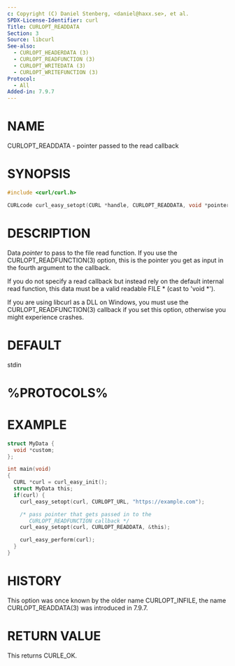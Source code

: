 ```yaml
---
c: Copyright (C) Daniel Stenberg, <daniel@haxx.se>, et al.
SPDX-License-Identifier: curl
Title: CURLOPT_READDATA
Section: 3
Source: libcurl
See-also:
  - CURLOPT_HEADERDATA (3)
  - CURLOPT_READFUNCTION (3)
  - CURLOPT_WRITEDATA (3)
  - CURLOPT_WRITEFUNCTION (3)
Protocol:
  - All
Added-in: 7.9.7
---
```


# NAME

CURLOPT_READDATA - pointer passed to the read callback

# SYNOPSIS

~~~c
#include <curl/curl.h>

CURLcode curl_easy_setopt(CURL *handle, CURLOPT_READDATA, void *pointer);
~~~

# DESCRIPTION

Data *pointer* to pass to the file read function. If you use the
CURLOPT_READFUNCTION(3) option, this is the pointer you get as input in
the fourth argument to the callback.

If you do not specify a read callback but instead rely on the default internal
read function, this data must be a valid readable FILE * (cast to 'void *').

If you are using libcurl as a DLL on Windows, you must use the
CURLOPT_READFUNCTION(3) callback if you set this option, otherwise you
might experience crashes.

# DEFAULT

stdin

# %PROTOCOLS%

# EXAMPLE

~~~c
struct MyData {
  void *custom;
};

int main(void)
{
  CURL *curl = curl_easy_init();
  struct MyData this;
  if(curl) {
    curl_easy_setopt(curl, CURLOPT_URL, "https://example.com");

    /* pass pointer that gets passed in to the
       CURLOPT_READFUNCTION callback */
    curl_easy_setopt(curl, CURLOPT_READDATA, &this);

    curl_easy_perform(curl);
  }
}
~~~

# HISTORY

This option was once known by the older name CURLOPT_INFILE, the name
CURLOPT_READDATA(3) was introduced in 7.9.7.

# RETURN VALUE

This returns CURLE_OK.
